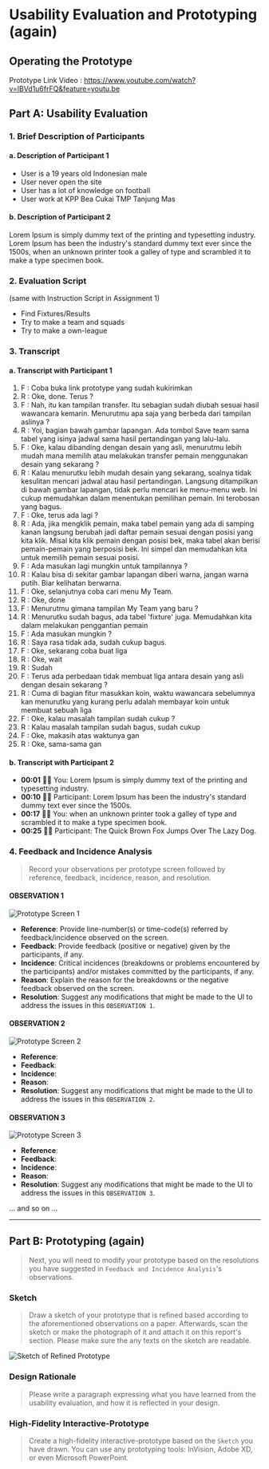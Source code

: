 # Usability Evaluation and Prototyping (again)

## Operating the Prototype
Prototype Link Video : https://www.youtube.com/watch?v=lBVd1u6frFQ&feature=youtu.be

## Part A: Usability Evaluation

### 1. Brief Description of Participants

#### a. Description of Participant 1
- User is a 19 years old Indonesian male
- User never open the site
- User has a lot of knowledge on football
- User work at KPP Bea Cukai TMP Tanjung Mas

#### b. Description of Participant 2
Lorem Ipsum is simply dummy text of the printing and typesetting industry. Lorem Ipsum has been the industry's standard dummy text ever since the 1500s, when an unknown printer took a galley of type and scrambled it to make a type specimen book.

### 2. Evaluation Script
(same with Instruction Script in Assignment 1)
- Find Fixtures/Results
- Try to make a team and squads
- Try to make a own-league

### 3. Transcript

#### a. Transcript with Participant 1
1.	F : Coba buka link prototype yang sudah kukirimkan
2.	R : Oke, done. Terus ?
3.	F : Nah, itu kan tampilan transfer. Itu sebagian sudah diubah sesuai hasil wawancara kemarin. Menurutmu apa saja yang berbeda dari tampilan aslinya ?
4.	R : Yoi, bagian bawah gambar lapangan. Ada tombol Save team sama tabel yang isinya jadwal sama hasil pertandingan yang lalu-lalu.
5.	F : Oke, kalau dibanding dengan desain yang asli, menurutmu lebih mudah mana memilih atau melakukan transfer pemain menggunakan desain yang sekarang ?
6.	R : Kalau menurutku lebih mudah desain yang sekarang, soalnya tidak kesulitan mencari jadwal atau hasil pertandingan. Langsung ditampilkan di bawah gambar lapangan, tidak perlu mencari ke menu-menu web. Ini cukup memudahkan dalam menentukan pemilihan pemain. Ini terobosan yang bagus.
7.	F : Oke, terus ada lagi ?
8.	R : Ada, jika mengklik pemain, maka tabel pemain yang ada di samping kanan langsung berubah jadi daftar pemain sesuai dengan posisi yang kita klik. Misal kita klik pemain dengan posisi bek, maka tabel akan berisi pemain-pemain yang berposisi bek. Ini simpel dan memudahkan kita untuk memilih pemain sesuai posisi.
9.	F : Ada masukan lagi mungkin untuk tampilannya ?
10.	R : Kalau bisa di sekitar gambar lapangan diberi warna, jangan warna putih. Biar kelihatan berwarna.
11.	F : Oke, selanjutnya coba cari menu My Team.
12.	R : Oke, done
13.	F : Menurutmu gimana tampilan My Team yang baru ?
14.	R : Menurutku sudah bagus, ada tabel 'fixture' juga. Memudahkan kita dalam melakukan penggantian pemain
15.	F : Ada masukan mungkin ?
16.	R : Saya rasa tidak ada, sudah cukup bagus.
17.	F : Oke, sekarang coba buat liga
18.	R : Oke, wait
19.	R : Sudah
20.	F : Terus ada perbedaan tidak membuat liga antara desain yang asli dengan desain sekarang ?
21.	R : Cuma di bagian fitur masukkan koin, waktu wawancara sebelumnya kan menurutku yang kurang perlu adalah membayar koin untuk membuat sebuah liga
22.	F : Oke, kalau masalah tampilan sudah cukup ?
23.	R : Kalau masalah tampilan sudah bagus, sudah cukup
24.	F : Oke, makasih atas waktunya gan
25.	R : Oke, sama-sama gan


#### b. Transcript with Participant 2
 - **00:01** 👨‍🔬 You: Lorem Ipsum is simply dummy text of the printing and typesetting industry.
 - **00:10** 👨‍💻 Participant: Lorem Ipsum has been the industry's standard dummy text ever since the 1500s.
 - **00:17** 👨‍🔬 You: when an unknown printer took a galley of type and scrambled it to make a type specimen book.
 - **00:25** 👨‍💻 Participant: The Quick Brown Fox Jumps Over The Lazy Dog.

### 4. Feedback and Incidence Analysis
> Record your observations per prototype screen followed by reference, feedback, incidence, reason, and resolution.

#### OBSERVATION 1
![Prototype Screen 1](https://www.europassitalian.com/wp-content/uploads/2018/02/bravolol-app-screenshot-1-635x1128.png)

 - **Reference**: Provide line-number(s) or time-code(s) referred by feedback/incidence observed on the screen.
 - **Feedback**: Provide feedback (positive or negative) given by the participants, if any.
 - **Incidence**: Critical incidences (breakdowns or problems encountered by the participants) and/or mistakes committed by the participants, if any.
 - **Reason**: Explain the reason for the breakdowns or the negative feedback observed on the screen.
 - **Resolution**: Suggest any modifications that might be made to the UI to address the issues in this `OBSERVATION 1`.
 
#### OBSERVATION 2
![Prototype Screen 2](https://www.studiainitalia.com/wp-content/uploads/2017/02/free-courses-Learn-Italian-Online.jpg)

 - **Reference**: 
 - **Feedback**: 
 - **Incidence**: 
 - **Reason**: 
 - **Resolution**: Suggest any modifications that might be made to the UI to address the issues in this `OBSERVATION 2`.
 
#### OBSERVATION 3
![Prototype Screen 3](https://www.jbklutse.com/wp-content/uploads/2019/01/language-learning-apps.png)

 - **Reference**:  
 - **Feedback**: 
 - **Incidence**: 
 - **Reason**: 
 - **Resolution**: Suggest any modifications that might be made to the UI to address the issues in this `OBSERVATION 3`.
 
 ... and so on ...
 
 ---

## Part B: Prototyping (again)
> Next, you will need to modify your prototype 
> based on the resolutions you have suggested in `Feedback and Incidence Analysis`'s observations.

### Sketch
> Draw a sketch of your prototype that is refined based according to the aforementioned observations on a paper.
> Afterwards, scan the sketch or make the photograph of it and attach it on this report's section.
> Please make sure the any texts on the sketch are readable.

![Sketch of Refined Prototype](https://cdn2.hubspot.net/hub/725165/file-3421843765-png/blog-files/uxpin--300x211.png)

### Design Rationale
> Please write a paragraph expressing what you have learned from the usability evaluation, 
> and how it is reflected in your design.

### High-Fidelity Interactive-Prototype
> Create a high-fidelity interactive-prototype based on the `Sketch` you have drawn.
> You can use any prototyping tools: InVision, Adobe XD, or even Microsoft PowerPoint.
